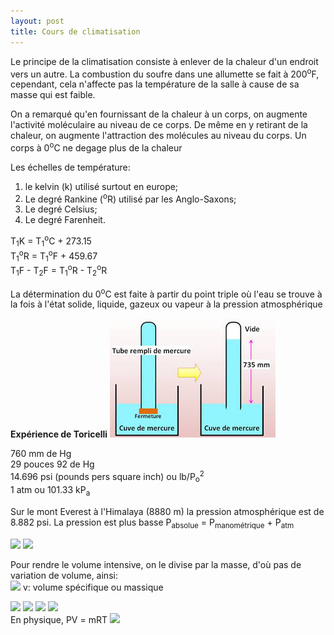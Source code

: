 ```yaml
---
layout: post
title: Cours de climatisation
---
```

 
Le principe de la climatisation consiste à enlever de la chaleur d'un endroit vers un autre.  La combustion du soufre dans une allumette se fait à 200<sup>o</sup>F, cependant, cela n'affecte pas la température de la salle à cause de sa masse qui est faible.

On a remarqué qu'en fournissant de la chaleur à un corps, on augmente l'activité moléculaire au niveau de ce corps.  De même en y retirant de la chaleur, on augmente l'attraction des molécules au niveau du corps.  Un corps à 0<sup>o</sup>C ne degage plus de la chaleur

Les échelles de température:
1. le kelvin (k) utilisé surtout en europe;
2. Le degré Rankine (<sup>o</sup>R) utilisé par les Anglo-Saxons;
3. Le degré Celsius;
4. Le degré Farenheit.

T<sub>1</sub>K = T<sub>1</sub><sup>o</sup>C + 273.15 <br>
T<sub>1</sub><sup>o</sup>R = T<sub>1</sub><sup>o</sup>F + 459.67 <br>
T<sub>1</sub>F - T<sub>2</sub>F = T<sub>1</sub><sup>o</sup>R - T<sub>2</sub><sup>o</sup>R <br>

La détermination du 0<sup>o</sup>C est faite à partir du point triple où l'eau se trouve à la fois à l'état solide, liquide, gazeux ou vapeur à la pression atmosphérique

**Expérience de Toricelli**
![mCrop Web-based application](/assets/pictures/experience-toricelli.png)

760 mm de Hg <br>
29 pouces 92 de Hg <br>
14.696 psi (pounds pers square inch) ou lb/P<sub>o</sub><sup>2</sup> <br>
1 atm ou 101.33 kP<sub>a</sub> <br>

Sur le mont Everest à l'Himalaya (8880 m) la pression atmosphérique est de 8.882 psi.  La pression est plus basse
P<sub>absolue</sub> = P<sub>manométrique</sub> + P<sub>atm</sub> <br>

<img width="200" src="https://latex.codecogs.com/svg.latex?\color{white}\Large&space;T_{1}F = \frac{9}{5}T_{1}{}^{o}C + 32" />
<img width="200" src="https://latex.codecogs.com/svg.latex?\color{white}\Large&space;T_{1}{}^{o}C = \frac{5}{9}(T_{1}F - 32)" />

Pour rendre le volume intensive, on le divise par la masse, d'où pas de variation de volume, ainsi: <br>
<img width="100" src="https://latex.codecogs.com/svg.latex?\color{white}\Large&space;v = \frac{v}{m}" />
v: volume spécifique ou massique <br>

<img width="150" src="https://latex.codecogs.com/svg.latex?\color{white}\Large&space;v=\frac{1}{\frac{m}{v}} = \frac{1}{\rho}" />

<img width="200" src="https://latex.codecogs.com/svg.latex?\color{white}\Large&space;PV = N\overline{R}T en~chimie" />
<img width="300" src="https://latex.codecogs.com/svg.latex?\color{white}\Large&space;\overline{R}T: constante~universelle~des~gaz" />
<img width="200" src="https://latex.codecogs.com/svg.latex?\color{white}\Large&space;N: nombre~de~moles" />
<br>
En physique, PV = mRT
<img width="150" src="https://latex.codecogs.com/svg.latex?\color{white}\Large&space;M=\frac{m}{N} ~~~ R = \frac{\bar{R}}{M}" />



 
